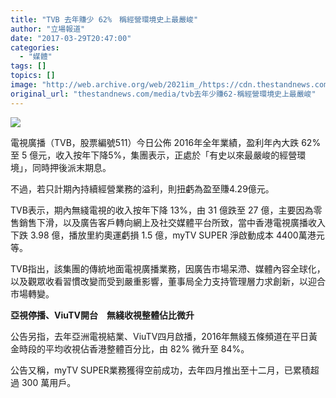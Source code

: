 ```yaml
---
title: "TVB 去年賺少 62%　稱經營環境史上最嚴峻"
author: "立場報道"
date: "2017-03-29T20:47:00"
categories:
  - "媒體"
tags: []
topics: []
image: "http://web.archive.org/web/2021im_/https://cdn.thestandnews.com/media/photos/cache/tvb-O-01_BNKhf_1200x0.png"
original_url: "thestandnews.com/media/tvb去年少賺62-稱經營環境史上最嚴峻"
---
```

![](http://web.archive.org/web/2021im_/https://cdn.thestandnews.com/media/photos/cache/tvb-O-01_BNKhf_1200x0.png)

電視廣播（TVB，股票編號511）今日公佈 2016年全年業績，盈利年內大跌 62% 至 5 億元，收入按年下降5%，集團表示，正處於「有史以來最嚴峻的經營環境」，同時押後派末期息。

不過，若只計期內持續經營業務的溢利，則扭虧為盈至賺4.29億元。

TVB表示，期內無綫電視的收入按年下降 13%，由 31 億跌至 27 億，主要因為零售銷售下滑，以及廣告客戶轉向網上及社交媒體平台所致，當中香港電視廣播收入下跌 3.98 億，播放里約奧運虧損 1.5 億，myTV SUPER 淨啟動成本 4400萬港元等。

TVB指出，該集團的傳統地面電視廣播業務，因廣告市場呆滯、媒體內容全球化，以及觀眾收看習慣改變而受到嚴重影響，董事局全力支持管理層力求創新，以迎合市場轉變。

**亞視停播、ViuTV開台　無綫收視整體佔比微升**

公告另指，去年亞洲電視結業、ViuTV四月啟播，2016年無綫五條頻道在平日黃金時段的平均收視佔香港整體百分比，由 82% 微升至 84%。

公告又稱，myTV SUPER業務獲得空前成功，去年四月推出至十二月，已累積超過 300 萬用戶。
